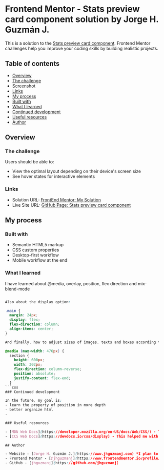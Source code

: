 # Frontend Mentor - Stats preview card component solution by Jorge H. Guzmán J.

This is a solution to the [Stats preview card component](https://www.frontendmentor.io/challenges/stats-preview-card-component-8JqbgoU62). Frontend Mentor challenges help you improve your coding skills by building realistic projects. 

## Table of contents

  - [Overview](#overview)
  - [The challenge](#the-challenge)
  - [Screenshot](#screenshot)
  - [Links](#links)
  - [My process](#my-process)
  - [Built with](#built-with)
  - [What I learned](#what-i-learned)
  - [Continued development](#continued-development)
  - [Useful resources](#useful-resources)
  - [Author](#author)

## Overview

### The challenge

Users should be able to:

- View the optimal layout depending on their device's screen size
- See hover states for interactive elements

### Links

- Solution URL: [FrontEnd Mentor: My Solution](https://www.frontendmentor.io/solutions/nft-preview-card-component-solution-by-jorge-h-guzmn-j-Fwax2nP7s)
- Live Site URL: [GitHub Page: Stats preview card component](https://jhguzmanj.github.io/Challenge3/)

## My process

### Built with

- Semantic HTML5 markup
- CSS custom properties
- Desktop-first workflow
- Mobile workflow at the end

### What I learned

I have learned about @media, overlay, position, flex direction and mix-blend-mode

```css

Also about the display option:

.main {
  margin: 24px;
  display: flex;
  flex-direction: column;
  align-items: center;
}

And finally, how to adjust sizes of images, texts and boxes according to the size of the screen:

@media (max-width: 476px) {
  section {
    height: 600px;
    width: 302px;
    flex-direction: column-reverse;
    position: absolute;
    justify-content: flex-end;
  }
```css
### Continued development

In the future, my goal is:
- learn the property of position in more depth
- better organize html
- 

### Useful resources

- [MDN Web Docs](https://developer.mozilla.org/en-US/docs/Web/CSS/) - This helped me about many properties.
- [CCS Web Docs](https://devdocs.io/css/display) - This helped me with the display properties.

## Author

- Website - [Jorge H. Guzmán J.](https://www.jhguzmanj.com) *I plan to create it later.*
- Frontend Mentor - [@jhguzmanj](https://www.frontendmentor.io/profile/jhguzmanj)
- GitHub - [jhguzmanj](https://github.com/jhguzmanj)
